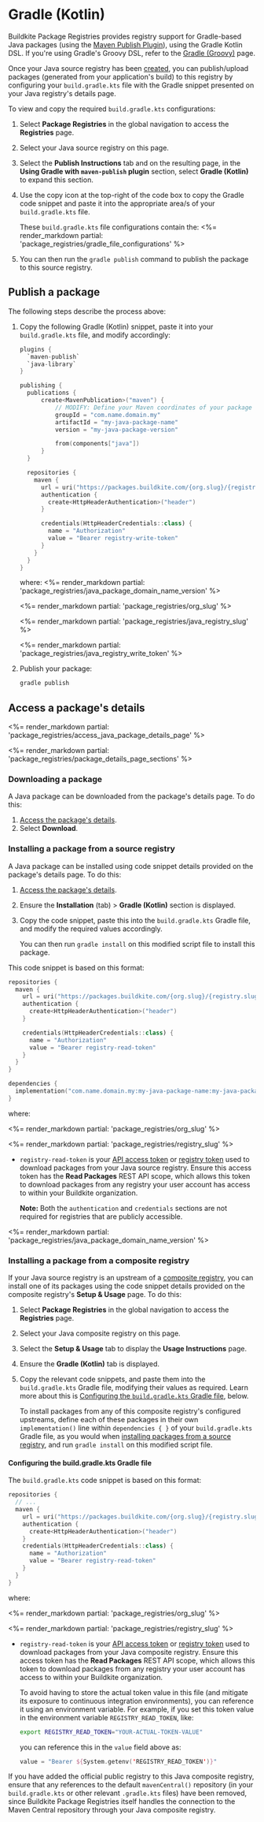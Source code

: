 # Gradle (Kotlin)

Buildkite Package Registries provides registry support for Gradle-based Java packages (using the [Maven Publish Plugin](https://docs.gradle.org/current/userguide/publishing_maven.html)), using the Gradle Kotlin DSL. If you're using Gradle's Groovy DSL, refer to the [Gradle (Groovy)](/docs/package-registries/gradle-groovy) page.

Once your Java source registry has been [created](/docs/package-registries/manage-registries#create-a-source-registry), you can publish/upload packages (generated from your application's build) to this registry by configuring your `build.gradle.kts` file with the Gradle snippet presented on your Java registry's details page.

To view and copy the required `build.gradle.kts` configurations:

1. Select **Package Registries** in the global navigation to access the **Registries** page.
1. Select your Java source registry on this page.
1. Select the **Publish Instructions** tab and on the resulting page, in the **Using Gradle with `maven-publish` plugin** section, select **Gradle (Kotlin)** to expand this section.
1. Use the copy icon at the top-right of the code box to copy the Gradle code snippet and paste it into the appropriate area/s of your `build.gradle.kts` file.

    These `build.gradle.kts` file configurations contain the:
    <%= render_markdown partial: 'package_registries/gradle_file_configurations' %>

1. You can then run the `gradle publish` command to publish the package to this source registry.

## Publish a package

The following steps describe the process above:

1. Copy the following Gradle (Kotlin) snippet, paste it into your `build.gradle.kts` file, and modify accordingly:

    ```kotlin
    plugins {
      `maven-publish`
      `java-library`
    }

    publishing {
      publications {
          create<MavenPublication>("maven") {
              // MODIFY: Define your Maven coordinates of your package
              groupId = "com.name.domain.my"
              artifactId = "my-java-package-name"
              version = "my-java-package-version"

              from(components["java"])
          }
      }

      repositories {
        maven {
          url = uri("https://packages.buildkite.com/{org.slug}/{registry.slug}/maven2/")
          authentication {
            create<HttpHeaderAuthentication>("header")
          }

          credentials(HttpHeaderCredentials::class) {
            name = "Authorization"
            value = "Bearer registry-write-token"
          }
        }
      }
    }
    ```

    where:
    <%= render_markdown partial: 'package_registries/java_package_domain_name_version' %>

    <%= render_markdown partial: 'package_registries/org_slug' %>

    <%= render_markdown partial: 'package_registries/java_registry_slug' %>

    <%= render_markdown partial: 'package_registries/java_registry_write_token' %>

1. Publish your package:

    ```bash
    gradle publish
    ```

## Access a package's details

<%= render_markdown partial: 'package_registries/access_java_package_details_page' %>

<%= render_markdown partial: 'package_registries/package_details_page_sections' %>

### Downloading a package

A Java package can be downloaded from the package's details page. To do this:

1. [Access the package's details](#access-a-packages-details).
1. Select **Download**.

<h3 id="access-a-packages-details-installing-a-package"></h3>

### Installing a package from a source registry

A Java package can be installed using code snippet details provided on the package's details page. To do this:

1. [Access the package's details](#access-a-packages-details).
1. Ensure the **Installation** (tab) > **Gradle (Kotlin)**  section is displayed.
1. Copy the code snippet, paste this into the `build.gradle.kts` Gradle file, and modify the required values accordingly.

    You can then run `gradle install` on this modified script file to install this package.

This code snippet is based on this format:

```kotlin
repositories {
  maven {
    url = uri("https://packages.buildkite.com/{org.slug}/{registry.slug}/maven2/")
    authentication {
      create<HttpHeaderAuthentication>("header")
    }

    credentials(HttpHeaderCredentials::class) {
      name = "Authorization"
      value = "Bearer registry-read-token"
    }
  }
}

dependencies {
  implementation("com.name.domain.my:my-java-package-name:my-java-package-version")
}
```

where:

<%= render_markdown partial: 'package_registries/org_slug' %>

<%= render_markdown partial: 'package_registries/registry_slug' %>

- `registry-read-token` is your [API access token](https://buildkite.com/user/api-access-tokens) or [registry token](/docs/package-registries/manage-registries#configure-registry-tokens) used to download packages from your Java source registry. Ensure this access token has the **Read Packages** REST API scope, which allows this token to download packages from any registry your user account has access to within your Buildkite organization.

    **Note:** Both the `authentication` and `credentials` sections are not required for registries that are publicly accessible.

<%= render_markdown partial: 'package_registries/java_package_domain_name_version' %>

### Installing a package from a composite registry

If your Java source registry is an upstream of a [composite registry](/docs/package-registries/manage-registries#composite-registries), you can install one of its packages using the code snippet details provided on the composite registry's **Setup & Usage** page. To do this:

1. Select **Package Registries** in the global navigation to access the **Registries** page.
1. Select your Java composite registry on this page.
1. Select the **Setup & Usage** tab to display the **Usage Instructions** page.
1. Ensure the **Gradle (Kotlin)** tab is displayed.
1. Copy the relevant code snippets, and paste them into the `build.gradle.kts` Gradle file, modifying their values as required. Learn more about this is [Configuring the `build.gradle.kts` Gradle file](#configuring-the-build-dot-gradle-dot-kts-gradle-file), below.

    To install packages from any of this composite registry's configured upstreams, define each of these packages in their own `implementation()` line within `dependencies { }` of your `build.gradle.kts` Gradle file, as you would when [installing packages from a source registry](#access-a-packages-details-installing-a-package-from-a-source-registry), and run `gradle install` on this modified script file.

<h4 id="configuring-the-build-dot-gradle-dot-kts-gradle-file">Configuring the build.gradle.kts Gradle file</h4>

The `build.gradle.kts` code snippet is based on this format:

```kotlin
repositories {
  // ...
  maven {
    url = uri("https://packages.buildkite.com/{org.slug}/{registry.slug}/maven2/")
    authentication {
      create<HttpHeaderAuthentication>("header")
    }
    credentials(HttpHeaderCredentials::class) {
      name = "Authorization"
      value = "Bearer registry-read-token"
    }
  }
}
```

where:

<%= render_markdown partial: 'package_registries/org_slug' %>

<%= render_markdown partial: 'package_registries/registry_slug' %>

- `registry-read-token` is your [API access token](https://buildkite.com/user/api-access-tokens) or [registry token](/docs/package-registries/manage-registries#configure-registry-tokens) used to download packages from your Java composite registry. Ensure this access token has the **Read Packages** REST API scope, which allows this token to download packages from any registry your user account has access to within your Buildkite organization.

    To avoid having to store the actual token value in this file (and mitigate its exposure to continuous integration environments), you can reference it using an environment variable. For example, if you set this token value in the environment variable `REGISTRY_READ_TOKEN`, like:

    ```bash
    export REGISTRY_READ_TOKEN="YOUR-ACTUAL-TOKEN-VALUE"
    ```

    you can reference this in the `value` field above as:

    ```kotlin
    value = "Bearer ${System.getenv('REGISTRY_READ_TOKEN')}"
    ```

If you have added the official public registry to this Java composite registry, ensure that any references to the default `mavenCentral()` repository (in your `build.gradle.kts` or other relevant `.gradle.kts` files) have been removed, since Buildkite Package Registries itself handles the connection to the Maven Central repository through your Java composite registry.
